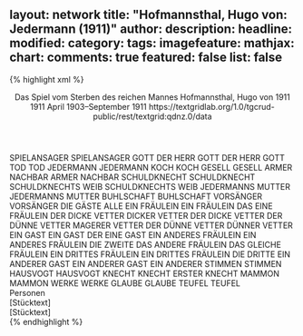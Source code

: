 layout: network
title: "Hofmannsthal, Hugo von: Jedermann (1911)"
author:
description:
headline:
modified:
category:
tags:
imagefeature:
mathjax:
chart:
comments: true
featured: false
list: false
---
{% highlight xml %}
<?xml-model href="https://raw.githubusercontent.com/DLiNa/project/master/rules/lina.rnc"?><?xml-model href="https://raw.githubusercontent.com/DLiNa/project/master/rules/lina.sch"?>
<play xmlns="http://lina.digital">
  <header>
    <title>Jedermann</title>
    <subtitle>Das Spiel vom Sterben des reichen Mannes</subtitle>
    <genretitle/>
    <author>Hofmannsthal, Hugo von</author>
    <date type="print" when="1911">1911</date>
    <date type="premiere" when="1911">1911</date>
    <date type="written" when="1911">April 1903–September 1911</date>
    <source>https://textgridlab.org/1.0/tgcrud-public/rest/textgrid:qdnz.0/data</source>
  </header>
  <personae>
    <character>
      <name>SPIELANSAGER</name>
      <alias xml:id="spielansager">
        <name>SPIELANSAGER</name>
      </alias>
    </character>
    <character>
      <name>GOTT DER HERR</name>
      <alias xml:id="gott_der_herr">
        <name>GOTT DER HERR</name>
      </alias>
      <alias xml:id="gott">
        <name>GOTT</name>
      </alias>
    </character>
    <character>
      <name>TOD</name>
      <alias xml:id="tod">
        <name>TOD</name>
      </alias>
    </character>
    <character>
      <name>JEDERMANN</name>
      <alias xml:id="jedermann">
        <name>JEDERMANN</name>
      </alias>
    </character>
    <character>
      <name>KOCH</name>
      <alias xml:id="koch">
        <name>KOCH</name>
      </alias>
    </character>
    <character>
      <name>GESELL</name>
      <alias xml:id="gesell">
        <name>GESELL</name>
      </alias>
    </character>
    <character>
      <name>ARMER NACHBAR</name>
      <alias xml:id="armer_nachbar">
        <name>ARMER NACHBAR</name>
      </alias>
    </character>
    <character>
      <name>SCHULDKNECHT</name>
      <alias xml:id="schuldknecht">
        <name>SCHULDKNECHT</name>
      </alias>
    </character>
    <character>
      <name>SCHULDKNECHTS WEIB</name>
      <alias xml:id="schuldknechts_weib">
        <name>SCHULDKNECHTS WEIB</name>
      </alias>
    </character>
    <character>
      <name>JEDERMANNS MUTTER</name>
      <alias xml:id="jedermanns_mutter">
        <name>JEDERMANNS MUTTER</name>
      </alias>
    </character>
    <character>
      <name>BUHLSCHAFT</name>
      <alias xml:id="buhlschaft">
        <name>BUHLSCHAFT</name>
      </alias>
    </character>
    <character>
      <name>VORSÄNGER</name>
      <alias xml:id="vorsänger">
        <name>VORSÄNGER</name>
      </alias>
    </character>
    <character>
      <name>DIE GÄSTE</name>
      <alias xml:id="alle">
        <name>ALLE</name>
      </alias>
    </character>
    <character>
      <name>EIN FRÄULEIN</name>
      <alias xml:id="ein_fräulein">
        <name>EIN FRÄULEIN</name>
      </alias>
      <alias xml:id="das_eine_fräulein">
        <name>DAS EINE FRÄULEIN</name>
      </alias>
    </character>
    <character>
      <name>DER DICKE VETTER</name>
      <alias xml:id="dicker_vetter">
        <name>DICKER VETTER</name>
      </alias>
      <alias xml:id="der_dicke_vetter">
        <name>DER DICKE VETTER</name>
      </alias>
    </character>
    <character>
      <name>DER DÜNNE VETTER</name>
      <alias xml:id="magerer_vetter">
        <name>MAGERER VETTER</name>
      </alias>
      <alias xml:id="der_dünne_vetter">
        <name>DER DÜNNE VETTER</name>
      </alias>
      <alias xml:id="dünner_vetter">
        <name>DÜNNER VETTER</name>
      </alias>
    </character>
    <character>
      <name>EIN GAST</name>
      <alias xml:id="ein_gast">
        <name>EIN GAST</name>
      </alias>
      <alias xml:id="der_eine_gast">
        <name>DER EINE GAST</name>
      </alias>
    </character>
    <character>
      <name>EIN ANDERES FRÄULEIN</name>
      <alias xml:id="ein_anderes_fräulein">
        <name>EIN ANDERES FRÄULEIN</name>
      </alias>
      <alias xml:id="die_zweite">
        <name>DIE ZWEITE</name>
      </alias>
      <alias xml:id="das_andere_fräulein">
        <name>DAS ANDERE FRÄULEIN</name>
      </alias>
      <alias xml:id="das_gleiche_fräulein">
        <name>DAS GLEICHE FRÄULEIN</name>
      </alias>
    </character>
    <character>
      <name>EIN DRITTES FRÄULEIN</name>
      <alias xml:id="ein_drittes_fräulein">
        <name>EIN DRITTES FRÄULEIN</name>
      </alias>
      <alias xml:id="die_dritte">
        <name>DIE DRITTE</name>
      </alias>
    </character>
    <character>
      <name>EIN ANDERER GAST</name>
      <alias xml:id="ein_anderer_gast">
        <name>EIN ANDERER GAST</name>
      </alias>
      <alias xml:id="ein_anderer">
        <name>EIN ANDERER</name>
      </alias>
    </character>
    <character>
      <name>STIMMEN</name>
      <alias xml:id="stimmen">
        <name>STIMMEN</name>
      </alias>
    </character>
    <character>
      <name>HAUSVOGT</name>
      <alias xml:id="hausvogt">
        <name>HAUSVOGT</name>
      </alias>
    </character>
    <character>
      <name>KNECHT</name>
      <alias xml:id="knecht">
        <name>KNECHT</name>
      </alias>
      <alias xml:id="erster_knecht">
        <name>ERSTER KNECHT</name>
      </alias>
    </character>
    <character>
      <name>MAMMON</name>
      <alias xml:id="mammon">
        <name>MAMMON</name>
      </alias>
    </character>
    <character>
      <name>WERKE</name>
      <alias xml:id="werke">
        <name>WERKE</name>
      </alias>
    </character>
    <character>
      <name>GLAUBE</name>
      <alias xml:id="glaube">
        <name>GLAUBE</name>
      </alias>
    </character>
    <character>
      <name>TEUFEL</name>
      <alias xml:id="teufel">
        <name>TEUFEL</name>
      </alias>
    </character>
  </personae>
  <text>
    <div>
      <head>Personen</head>
    </div>
    <div>
      <head>[Stücktext]</head>
      <div>
        <head>[Stücktext]</head>
        <sp who="#spielansager">
          <amount n="1" unit="speech_acts"/>
          <amount n="79" unit="words"/>
          <amount n="12" unit="lines"/>
          <amount n="410" unit="chars"/>
        </sp>
        <sp who="#gott_der_herr">
          <amount n="1" unit="speech_acts"/>
          <amount n="168" unit="words"/>
          <amount n="24" unit="lines"/>
          <amount n="862" unit="chars"/>
        </sp>
        <sp who="#tod">
          <amount n="15" unit="speech_acts"/>
          <amount n="342" unit="words"/>
          <amount n="52" unit="lines"/>
          <amount n="1842" unit="chars"/>
        </sp>
        <sp who="#gott">
          <amount n="1" unit="speech_acts"/>
          <amount n="43" unit="words"/>
          <amount n="6" unit="lines"/>
          <amount n="236" unit="chars"/>
        </sp>
        <sp who="#jedermann">
          <amount n="181" unit="speech_acts"/>
          <amount n="5116" unit="words"/>
          <amount n="779" unit="lines"/>
          <amount n="26083" unit="chars"/>
        </sp>
        <sp who="#koch">
          <amount n="2" unit="speech_acts"/>
          <amount n="25" unit="words"/>
          <amount n="4" unit="lines"/>
          <amount n="121" unit="chars"/>
        </sp>
        <sp who="#gesell">
          <amount n="38" unit="speech_acts"/>
          <amount n="856" unit="words"/>
          <amount n="130" unit="lines"/>
          <amount n="4499" unit="chars"/>
        </sp>
        <sp who="#armer_nachbar">
          <amount n="8" unit="speech_acts"/>
          <amount n="149" unit="words"/>
          <amount n="23" unit="lines"/>
          <amount n="783" unit="chars"/>
        </sp>
        <sp who="#schuldknecht">
          <amount n="13" unit="speech_acts"/>
          <amount n="249" unit="words"/>
          <amount n="39" unit="lines"/>
          <amount n="1349" unit="chars"/>
        </sp>
        <sp who="#schuldknechts_weib">
          <amount n="4" unit="speech_acts"/>
          <amount n="117" unit="words"/>
          <amount n="18" unit="lines"/>
          <amount n="619" unit="chars"/>
        </sp>
        <sp who="#jedermanns_mutter">
          <amount n="20" unit="speech_acts"/>
          <amount n="733" unit="words"/>
          <amount n="118" unit="lines"/>
          <amount n="3901" unit="chars"/>
        </sp>
        <sp who="#buhlschaft">
          <amount n="20" unit="speech_acts"/>
          <amount n="339" unit="words"/>
          <amount n="50" unit="lines"/>
          <amount n="1693" unit="chars"/>
        </sp>
        <sp who="#vorsänger">
          <amount n="1" unit="speech_acts"/>
          <amount n="30" unit="words"/>
          <amount n="7" unit="lines"/>
          <amount n="167" unit="chars"/>
        </sp>
        <sp who="#alle #ein_fräulein #dicker_vetter #magerer_vetter #ein_gast #ein_anderes_fräulein #ein_drittes_fräulein #ein_anderer">
          <amount n="1" unit="speech_acts"/>
          <amount n="86" unit="words"/>
          <amount n="22" unit="lines"/>
          <amount n="465" unit="chars"/>
        </sp>
        <sp who="#ein_fräulein">
          <amount n="5" unit="speech_acts"/>
          <amount n="50" unit="words"/>
          <amount n="8" unit="lines"/>
          <amount n="278" unit="chars"/>
        </sp>
        <sp who="#dicker_vetter">
          <amount n="23" unit="speech_acts"/>
          <amount n="380" unit="words"/>
          <amount n="56" unit="lines"/>
          <amount n="1921" unit="chars"/>
        </sp>
        <sp who="#magerer_vetter">
          <amount n="3" unit="speech_acts"/>
          <amount n="41" unit="words"/>
          <amount n="8" unit="lines"/>
          <amount n="240" unit="chars"/>
        </sp>
        <sp who="#ein_gast">
          <amount n="7" unit="speech_acts"/>
          <amount n="81" unit="words"/>
          <amount n="12" unit="lines"/>
          <amount n="412" unit="chars"/>
        </sp>
        <sp who="#ein_anderes_fräulein">
          <amount n="2" unit="speech_acts"/>
          <amount n="38" unit="words"/>
          <amount n="6" unit="lines"/>
          <amount n="192" unit="chars"/>
        </sp>
        <sp who="#ein_drittes_fräulein">
          <amount n="1" unit="speech_acts"/>
          <amount n="33" unit="words"/>
          <amount n="5" unit="lines"/>
          <amount n="160" unit="chars"/>
        </sp>
        <sp who="#die_zweite">
          <amount n="2" unit="speech_acts"/>
          <amount n="10" unit="words"/>
          <amount n="2" unit="lines"/>
          <amount n="52" unit="chars"/>
        </sp>
        <sp who="#die_dritte">
          <amount n="2" unit="speech_acts"/>
          <amount n="26" unit="words"/>
          <amount n="5" unit="lines"/>
          <amount n="145" unit="chars"/>
        </sp>
        <sp who="#ein_anderer">
          <amount n="4" unit="speech_acts"/>
          <amount n="30" unit="words"/>
          <amount n="4" unit="lines"/>
          <amount n="141" unit="chars"/>
        </sp>
        <sp who="#der_eine_gast">
          <amount n="3" unit="speech_acts"/>
          <amount n="49" unit="words"/>
          <amount n="7" unit="lines"/>
          <amount n="228" unit="chars"/>
        </sp>
        <sp who="#das_eine_fräulein">
          <amount n="2" unit="speech_acts"/>
          <amount n="21" unit="words"/>
          <amount n="3" unit="lines"/>
          <amount n="119" unit="chars"/>
        </sp>
        <sp who="#das_andere_fräulein">
          <amount n="2" unit="speech_acts"/>
          <amount n="13" unit="words"/>
          <amount n="3" unit="lines"/>
          <amount n="61" unit="chars"/>
        </sp>
        <sp who="#das_gleiche_fräulein">
          <amount n="1" unit="speech_acts"/>
          <amount n="13" unit="words"/>
          <amount n="2" unit="lines"/>
          <amount n="57" unit="chars"/>
        </sp>
        <sp who="#ein_anderer_gast">
          <amount n="1" unit="speech_acts"/>
          <amount n="15" unit="words"/>
          <amount n="2" unit="lines"/>
          <amount n="70" unit="chars"/>
        </sp>
        <sp who="#der_dicke_vetter">
          <amount n="2" unit="speech_acts"/>
          <amount n="20" unit="words"/>
          <amount n="3" unit="lines"/>
          <amount n="93" unit="chars"/>
        </sp>
        <sp who="#der_dünne_vetter">
          <amount n="2" unit="speech_acts"/>
          <amount n="49" unit="words"/>
          <amount n="10" unit="lines"/>
          <amount n="250" unit="chars"/>
        </sp>
        <sp who="#stimmen">
          <amount n="1" unit="speech_acts"/>
          <amount n="3" unit="words"/>
          <amount n="1" unit="lines"/>
          <amount n="32" unit="chars"/>
        </sp>
        <sp who="#dünner_vetter">
          <amount n="8" unit="speech_acts"/>
          <amount n="149" unit="words"/>
          <amount n="24" unit="lines"/>
          <amount n="819" unit="chars"/>
        </sp>
        <sp who="#hausvogt">
          <amount n="3" unit="speech_acts"/>
          <amount n="25" unit="words"/>
          <amount n="4" unit="lines"/>
          <amount n="136" unit="chars"/>
        </sp>
        <sp who="#knecht">
          <amount n="4" unit="speech_acts"/>
          <amount n="58" unit="words"/>
          <amount n="9" unit="lines"/>
          <amount n="309" unit="chars"/>
        </sp>
        <sp who="#erster_knecht">
          <amount n="1" unit="speech_acts"/>
          <amount n="8" unit="words"/>
          <amount n="1" unit="lines"/>
          <amount n="41" unit="chars"/>
        </sp>
        <sp who="#mammon">
          <amount n="12" unit="speech_acts"/>
          <amount n="365" unit="words"/>
          <amount n="56" unit="lines"/>
          <amount n="1844" unit="chars"/>
        </sp>
        <sp who="#werke">
          <amount n="30" unit="speech_acts"/>
          <amount n="588" unit="words"/>
          <amount n="91" unit="lines"/>
          <amount n="2955" unit="chars"/>
        </sp>
        <sp who="#glaube">
          <amount n="26" unit="speech_acts"/>
          <amount n="531" unit="words"/>
          <amount n="92" unit="lines"/>
          <amount n="2855" unit="chars"/>
        </sp>
        <sp who="#teufel">
          <amount n="14" unit="speech_acts"/>
          <amount n="611" unit="words"/>
          <amount n="95" unit="lines"/>
          <amount n="3195" unit="chars"/>
        </sp>
      </div>
    </div>
  </text>
</play>
{% endhighlight %}